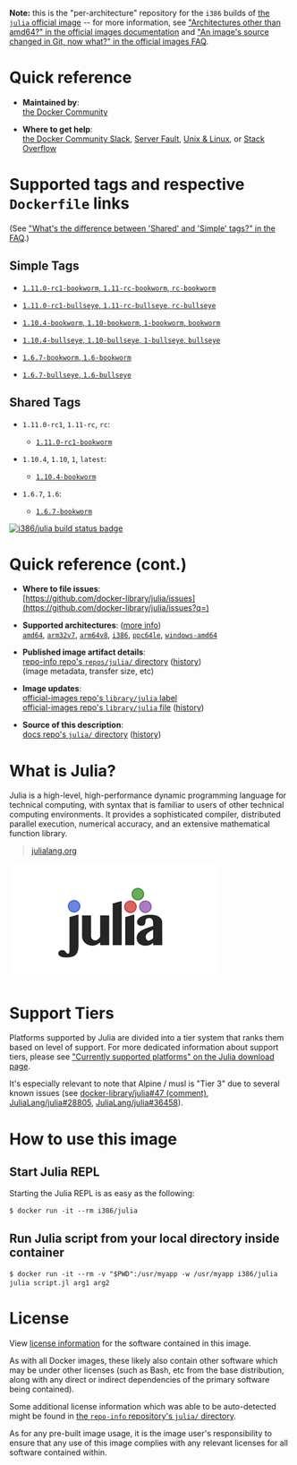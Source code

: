 <!--

********************************************************************************

WARNING:

    DO NOT EDIT "julia/README.md"

    IT IS AUTO-GENERATED

    (from the other files in "julia/" combined with a set of templates)

********************************************************************************

-->

**Note:** this is the "per-architecture" repository for the `i386` builds of [the `julia` official image](https://hub.docker.com/_/julia) -- for more information, see ["Architectures other than amd64?" in the official images documentation](https://github.com/docker-library/official-images#architectures-other-than-amd64) and ["An image's source changed in Git, now what?" in the official images FAQ](https://github.com/docker-library/faq#an-images-source-changed-in-git-now-what).

# Quick reference

-	**Maintained by**:  
	[the Docker Community](https://github.com/docker-library/julia)

-	**Where to get help**:  
	[the Docker Community Slack](https://dockr.ly/comm-slack), [Server Fault](https://serverfault.com/help/on-topic), [Unix & Linux](https://unix.stackexchange.com/help/on-topic), or [Stack Overflow](https://stackoverflow.com/help/on-topic)

# Supported tags and respective `Dockerfile` links

(See ["What's the difference between 'Shared' and 'Simple' tags?" in the FAQ](https://github.com/docker-library/faq#whats-the-difference-between-shared-and-simple-tags).)

## Simple Tags

-	[`1.11.0-rc1-bookworm`, `1.11-rc-bookworm`, `rc-bookworm`](https://github.com/docker-library/julia/blob/58c34fdecfa1f8b741d6f5e03e83e57d2aba1078/1.11-rc/bookworm/Dockerfile)

-	[`1.11.0-rc1-bullseye`, `1.11-rc-bullseye`, `rc-bullseye`](https://github.com/docker-library/julia/blob/58c34fdecfa1f8b741d6f5e03e83e57d2aba1078/1.11-rc/bullseye/Dockerfile)

-	[`1.10.4-bookworm`, `1.10-bookworm`, `1-bookworm`, `bookworm`](https://github.com/docker-library/julia/blob/e141e0970011e1f022d7c887d00921bf06b4198b/1.10/bookworm/Dockerfile)

-	[`1.10.4-bullseye`, `1.10-bullseye`, `1-bullseye`, `bullseye`](https://github.com/docker-library/julia/blob/e141e0970011e1f022d7c887d00921bf06b4198b/1.10/bullseye/Dockerfile)

-	[`1.6.7-bookworm`, `1.6-bookworm`](https://github.com/docker-library/julia/blob/2ca33e88b0004e59cbf21dbe73106e96f22a2bab/1.6/bookworm/Dockerfile)

-	[`1.6.7-bullseye`, `1.6-bullseye`](https://github.com/docker-library/julia/blob/2ca33e88b0004e59cbf21dbe73106e96f22a2bab/1.6/bullseye/Dockerfile)

## Shared Tags

-	`1.11.0-rc1`, `1.11-rc`, `rc`:

	-	[`1.11.0-rc1-bookworm`](https://github.com/docker-library/julia/blob/58c34fdecfa1f8b741d6f5e03e83e57d2aba1078/1.11-rc/bookworm/Dockerfile)

-	`1.10.4`, `1.10`, `1`, `latest`:

	-	[`1.10.4-bookworm`](https://github.com/docker-library/julia/blob/e141e0970011e1f022d7c887d00921bf06b4198b/1.10/bookworm/Dockerfile)

-	`1.6.7`, `1.6`:

	-	[`1.6.7-bookworm`](https://github.com/docker-library/julia/blob/2ca33e88b0004e59cbf21dbe73106e96f22a2bab/1.6/bookworm/Dockerfile)

[![i386/julia build status badge](https://img.shields.io/jenkins/s/https/doi-janky.infosiftr.net/job/multiarch/job/i386/job/julia.svg?label=i386/julia%20%20build%20job)](https://doi-janky.infosiftr.net/job/multiarch/job/i386/job/julia/)

# Quick reference (cont.)

-	**Where to file issues**:  
	[https://github.com/docker-library/julia/issues](https://github.com/docker-library/julia/issues?q=)

-	**Supported architectures**: ([more info](https://github.com/docker-library/official-images#architectures-other-than-amd64))  
	[`amd64`](https://hub.docker.com/r/amd64/julia/), [`arm32v7`](https://hub.docker.com/r/arm32v7/julia/), [`arm64v8`](https://hub.docker.com/r/arm64v8/julia/), [`i386`](https://hub.docker.com/r/i386/julia/), [`ppc64le`](https://hub.docker.com/r/ppc64le/julia/), [`windows-amd64`](https://hub.docker.com/r/winamd64/julia/)

-	**Published image artifact details**:  
	[repo-info repo's `repos/julia/` directory](https://github.com/docker-library/repo-info/blob/master/repos/julia) ([history](https://github.com/docker-library/repo-info/commits/master/repos/julia))  
	(image metadata, transfer size, etc)

-	**Image updates**:  
	[official-images repo's `library/julia` label](https://github.com/docker-library/official-images/issues?q=label%3Alibrary%2Fjulia)  
	[official-images repo's `library/julia` file](https://github.com/docker-library/official-images/blob/master/library/julia) ([history](https://github.com/docker-library/official-images/commits/master/library/julia))

-	**Source of this description**:  
	[docs repo's `julia/` directory](https://github.com/docker-library/docs/tree/master/julia) ([history](https://github.com/docker-library/docs/commits/master/julia))

# What is Julia?

Julia is a high-level, high-performance dynamic programming language for technical computing, with syntax that is familiar to users of other technical computing environments. It provides a sophisticated compiler, distributed parallel execution, numerical accuracy, and an extensive mathematical function library.

> [julialang.org](http://julialang.org/)

![logo](https://raw.githubusercontent.com/docker-library/docs/520519ad7db3ea9fd5d3590e836c839a0ffd6f19/julia/logo.png)

# Support Tiers

Platforms supported by Julia are divided into a tier system that ranks them based on level of support. For more dedicated information about support tiers, please see ["Currently supported platforms" on the Julia download page](https://julialang.org/downloads/#currently_supported_platforms).

It's especially relevant to note that Alpine / musl is "Tier 3" due to several known issues (see [docker-library/julia#47 (comment)](https://github.com/docker-library/julia/pull/47#issuecomment-652661869), [JuliaLang/julia#28805](https://github.com/JuliaLang/julia/issues/28805), [JuliaLang/julia#36458](https://github.com/JuliaLang/julia/issues/36458)).

# How to use this image

## Start Julia REPL

Starting the Julia REPL is as easy as the following:

```console
$ docker run -it --rm i386/julia
```

## Run Julia script from your local directory inside container

```console
$ docker run -it --rm -v "$PWD":/usr/myapp -w /usr/myapp i386/julia julia script.jl arg1 arg2
```

# License

View [license information](http://julialang.org/) for the software contained in this image.

As with all Docker images, these likely also contain other software which may be under other licenses (such as Bash, etc from the base distribution, along with any direct or indirect dependencies of the primary software being contained).

Some additional license information which was able to be auto-detected might be found in [the `repo-info` repository's `julia/` directory](https://github.com/docker-library/repo-info/tree/master/repos/julia).

As for any pre-built image usage, it is the image user's responsibility to ensure that any use of this image complies with any relevant licenses for all software contained within.
